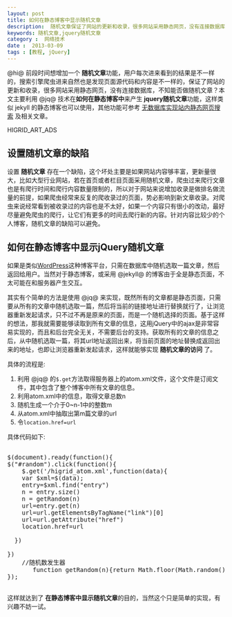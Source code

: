 ```yaml
---
layout: post
title: 如何在静态博客中显示随机文章
description:  随机文章保证了网站的更新和收录，很多网站采用静态网页，没有连接数据库，但可利用 JQuery 技术在如何在静态博客中来产生随机文章功能，这样类似 jekyll 的静态博客也可以使用。
keywords: 随机文章,jquery随机文章
category :  网络技术
date :  2013-03-09
tags : [教程, jQuery]
---
```


 @hi@ 前段时间想增加一个 **随机文章**功能，用户每次进来看到的结果是不一样的，搜索引擎爬虫进来自然也是发现页面源代码和内容是不一样的，保证了网站的更新和收录，很多网站采用静态网页，没有连接数据库，不知能否做随机文章？本文主要利用 @jq@ 技术在**如何在静态博客中**来产生 **jquery随机文章**功能，这样类似 jekyll 的静态博客也可以使用，其他功能可参考 [无数据库实现站内静态网页搜索](/c-art-static_search_engine.htm) 及相关文章。

HIGRID_ART_ADS

## 设置随机文章的缺陷
设置 **随机文章** 存在一个缺陷，这个坏处主要是如果网站内容够丰富，更新量很大，比如大型行业网站，若在首页或者栏目页面采用随机文章，爬虫过来爬行文章也是有爬行时间和爬行内容数量限制的，所以对于网站来说增加收录是做排名做流量的前提，如果爬虫经常来反复的爬收录过的页面，势必影响到新文章收录。对爬虫来说经常看到被收录过的内容也是不太好，如果一个内容只有很小的改动，最好尽量避免爬虫的爬行，让它们有更多的时间去爬行新的内容。针对内容比较少的个人博客，随机文章的缺陷可以避免。

## 如何在静态博客中显示jQuery随机文章

如果是类似[WordPress](http://cn.wordpress.org "wordpress")这种博客平台，只需在数据库中随机选取一篇文章，然后返回给用户。当然对于静态博客，或采用 @jekyll@ 的博客由于全是静态页面，不太可能在和服务器产生交互。

其实有个简单的方法是使用 @jq@ 来实现，既然所有的文章都是静态页面，只需要从所有的文章中随机选取一篇，然后将当前的链接地址进行替换就行了，让浏览器重新发起请求，只不过不再是原来的页面，而是一个随机选择的页面。基于这样的想法，那我就需要能够读取到所有文章的信息，这用jQuery中的ajax是非常容易实现的，而且和后台完全无关，不需要后台的支持。获取所有的文章的信息之后，从中随机选取一篇，将其url地址返回出来，将当前页面的地址替换成返回出来的地址，也即让浏览器重新发起请求，这样就能够实现 **随机文章的访问** 了。

具体的流程是:

1. 利用 @jq@ 的`$.get`方法取得服务器上的atom.xml文件，这个文件是订阅文件，其中包含了整个博客中所有文章的信息。
2. 利用atom.xml中的信息，取得文章总数n
3. 随机生成一个介于0~n-1中的整数m
4. 从atom.xml中抽取出第m篇文章的url
5. 令`location.href=url`

具体代码如下:

<pre>

$(document).ready(function(){
$("#random").click(function(){
	$.get('/higrid_atom.xml',function(data){
	var $xml=$(data);
	entry=$xml.find("entry")
	n = entry.size()
	n = getRandom(n)
	url=entry.get(n)
	url=url.getElementsByTagName("link")[0]
	url=url.getAttribute("href")
	location.href=url

  })
	
})
	//随机数发生器
       function getRandom(n){return Math.floor(Math.random()*(n+1))}
});

</pre>


这样就达到了 **在静态博客中显示随机文章**的目的，当然这个只是简单的实现，有兴趣不妨一试。

